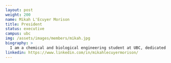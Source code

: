 ```yaml
---
layout: post
weight: 200
name: Mikah L'Ecuyer Morison
title: President
status: executive
campus: ubc
img: /assets/images/members/mikah.jpg
biography: >
  I am a chemical and biological engineering student at UBC, dedicated to enhancing environmental sustainability through the development of new technologies. My primary interest lies in upstream chemical process engineering, and I possess a strong background in electrochemistry and microbial fuel cells. I am excited to create an environment where students can generate innovative solutions to real-world problems.
linkedin: https://www.linkedin.com/in/mikahlecuyermorison/
---
```

